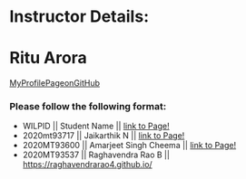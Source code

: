 # Instructor Details: #
# Ritu Arora #
[MyProfilePageonGitHub](https://ritubits.github.io/)

### Please follow the following format: ###

* WILPID      || Student Name ||  [link to Page!](http://google.com)
* 2020mt93717 || Jaikarthik N ||  [link to Page!](https://2020mt93717.github.io/)
* 2020MT93600 || Amarjeet Singh Cheema || [link to Page!](https://ajscheema.github.io/)
* 2020MT93537 || Raghavendra Rao B ||  https://raghavendrarao4.github.io/ 

